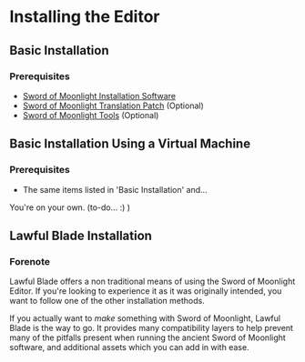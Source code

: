 # Installing the Editor

## Basic Installation
### Prerequisites
- [Sword of Moonlight Installation Software](https://serve.swordofmoonlight.com/Editor/SoM%203D%20RPG%20Maker%20Install.zip)
- [Sword of Moonlight Translation Patch](https://serve.swordofmoonlight.com/Editor/SoM_Translation_Patch_v1.2.zip) (Optional)
- [Sword of Moonlight Tools](https://serve.swordofmoonlight.com/Editor/SoMEditTools.zip) (Optional)

## Basic Installation Using a Virtual Machine
### Prerequisites
- The same items listed in 'Basic Installation' and...

You're on your own. (to-do... :) )

## Lawful Blade Installation
### Forenote
Lawful Blade offers a non traditional means of using the Sword of Moonlight Editor. If you're looking to experience it as it was originally intended, you want to follow one of the other installation methods.

If you actually want to _make_ something with Sword of Moonlight, Lawful Blade is the way to go. It provides many compatibility layers to help prevent many of the pitfalls present when running the ancient Sword of Moonlight software, and additional assets which you can add in with ease.

